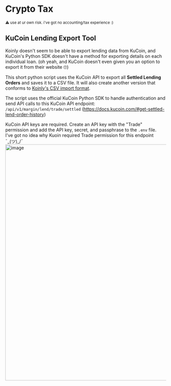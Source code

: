 # Crypto Tax

<sub>⚠️ use at ur own risk. i've got no accounting/tax experience :)</sub>

## KuCoin Lending Export Tool

Koinly doesn't seem to be able to export lending data from KuCoin, and KuCoin's Python SDK doesn't have a method for
exporting details on each individual loan. (oh yeah, and KuCoin doesn't even given you an option to export it from their website 🙄)

This short python script uses the KuCoin API to export all **Settled Lending Orders** and saves it to a CSV file. It
will also create another version that conforms to [Koinly's CSV import
format](https://help.koinly.io/en/articles/3662999-how-to-create-a-custom-csv-file-with-your-data).

The script uses the official KuCoin Python SDK to handle authentication and send API calls to this KuCoin API
endpoint: `/api/v1/margin/lend/trade/settled` (https://docs.kucoin.com/#get-settled-lend-order-history)

KuCoin API keys are required. Create an API key with the "Trade" permission and add the API key, secret, and passphrase
to the `.env` file.<br/>
I've got no idea why Kuoin required Trade permission for this endpoint ¯\_(ツ)_/¯
<img width="737" alt="image" src="https://user-images.githubusercontent.com/20099646/163720276-8ab553ee-f858-4929-89c9-35a0949e2100.png">
